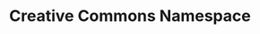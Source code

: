 ---
schema: namespace
title: Creative Commons Namespace
notes: <span style='color:BlueViolet'>Namespace</span> This the fully annotated Creative Commons Namespace
organization: DataScientia Foundation
resources:
  - name: CC_Namespace.xls
    url: >-
      http://git.knowdive.disi.unitn.it:8080/knowledge/LiveKnowledge/CREP_NKC/ontologies/CC/CC-namespace/raw/master/CC-Namespace.csv
    format: xls
    description: >-
      This is the file representing the Creative Commons (CC) namespace
version: v0
prefix: CC
ns_license: Creative Commons
publisher: DataScientia
annotator: Mayukh Bagchi
owner: DataScientia
other_Namespaces_Reused: org, <a href="https://datascientiafoundation.github.io/LiveKnowledge/datasets/dublin-core-namespace/">dc</a>,rdfs
generation_DateTime: 30/04/2024
language: en
type:
  - Namespace
translators: none
keywords: licence
validator: 'Mayukh Bagchi'
reference_teleontology: to be added
reference_UKC_Version: to be added
project_Page: <a href="https://ds.datascientia.eu/community/public/projects/ace5d34f-e814-4198-bd25-18f3123ef6a0">Metadata project</a>
category:
  - Metadata
---